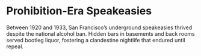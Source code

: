 # Prohibition-Era Speakeasies

Between 1920 and 1933, San Francisco’s underground speakeasies thrived despite the national alcohol ban. Hidden bars in basements and back rooms served bootleg liquor, fostering a clandestine nightlife that endured until repeal.
